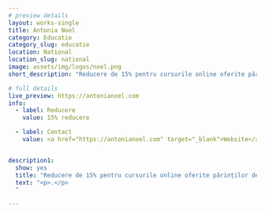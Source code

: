 ```yaml
---
# preview details
layout: works-single
title: Antonia Noel
category: Educatie
category_slug: educatie
location: National
location_slug: national
image: assets/img/logos/noel.png
short_description: "Reducere de 15% pentru cursurile online oferite părinților de către autoarea metodei de Comunicare Relatională, utilizând codul 15comunicarerelationalasrb"

# full details
live_preview: https://antonianoel.com
info:
  - label: Reducere
    value: 15% reducere

  - label: Contact
    value: <a href="https://antonianoel.com" target="_blank">Website</a>


description1:
  show: yes
  title: "Reducere de 15% pentru cursurile online oferite părinților de către autoarea metodei de Comunicare Relatională, utilizând codul 15comunicarerelationalasrb. "
  text: "<p>.</p>
  "

---
```



